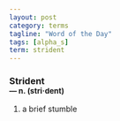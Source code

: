 ```yaml
---
layout: post
category: terms
tagline: "Word of the Day"
tags: [alpha_s]
term: strident
---
```


<h3>Strident<br/> <small>&mdash; n. (stri<span>&middot;</span>dent)</small></h3>
<p><ol>
<li>a brief stumble</li>
</ol></p>
